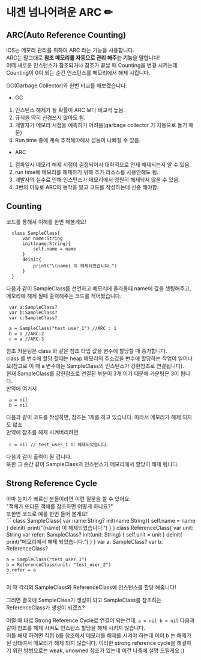 # 내겐 넘나어려운 ARC ✏

## ARC(Auto Reference Counting)
iOS는 메모리 관리를 위하여 ARC 라는 기능을 사용합니다.   
ARC는 말그대로 **참조 메모리를 자동으로 관리 해주는 기능**을 말합니다!   
이떼 새로운 인스턴스가 참조되거나 참조가 끝날 때 Counting을 변경 시키는데 Counting이 0이 되는 순간 인스턴스를 메모리에서 해제 시킵니다.   

GC(Garbage Collector)와 한번 비교를 해보겠습니다.   

* GC
 1. 인스턴스 해제가 될 확률이 ARC 보다 비교적 높음.
 2. 규칙을 딱히 신경쓰지 않아도 됨.
 3. 개발자가 메모리 시점을 예측하기 어려움(garbage collector 가 자동으로 돌기 때문)
 4. Run time 중에 계속 추적해야해서 성능이 나빠질 수 있음.
 
* ARC
 1. 컴파일시 메모리 해제 시점이 결정되어서 대략적으로 언제 해제되는지 알 수 있음.
 2. run time에 메모리를 해제하기 위해 추가 리소스를 사용안해도 됨.
 3. 개발자의 실수로 인해 인스턴스가 메모리에서 영원히 해제되지 않을 수 있음.
 4. 3번의 이유로 ARC의 동작을 알고 코드를 작성하는데 신중 해야함.
 

## Counting

코드를 통해서 이해를 한번 해볼게요!   
  ```
 	class SampleClass{
		var name:String
		init(name:String){
			self.name = name
		}
		deinit{
			print("\(name) 이 헤제되었습니다.")
		}
	}
  ```
 
 다음과 같이 SampleClass를 선언하고 메모리에 올라올때 name에 값을 셋팅해주고, 메모리에 해제 될때 출력해주는 코드를 적어봤습니다.   
   ```
	var a:SampleClass?
	var b:SampleClass?
	var c:SampleClass?
	
	a = SampleClass("test_user_1") //ARC : 1
	b = a //ARC:2
	c = a //ARC:3
  ```
  
 참조 카운팅은 class 와 같은 참조 타입 값을 변수에 할당할 때 증가합니다.   
 class 를 변수에 할당 할때는 heap 메모리의 주소값을 변수에 할당하는 작업이 일어나요(참고로 이 때 a 변수에는 SampleClass의 인스턴스가 강한참조로 연결됩니다).   
 현재 SampleClass를 강한참조로 연결된 부분이 3개 이기 때문에 카운팅은 3이 됩니다.   
 만약에 여기서   
 
   ```
    a = nil
	b = nil
   ```
 
 다음과 같이 코드를 작성하면, 참조는 1개를 하고 있습니다. 따라서 메모리가 해제 되지도 않죠  
 만약에 참조를 해제 시켜버리려면
   ```
	c = nil // test_user_1 이 헤제되었습니다.
   ```
  다음과 같이 출력이 될 겁니다.   
  또한 그 순간 같이 SampleClass의 인스턴스가 메모리에서 할당이 해제 됩니다.   
  
## Strong Reference Cycle
  아마 눈치가 빠르신 분들이라면 이런 질문을 할 수 있어요.   
  "객체가 또다른 객체를 참조하면 어떻게 하나요?"   
  또한번 코드로 예를 한번 들어 볼게요!   
    ```
 	class SampleClass{
		var name:String?
		init(name:String){
			self.name = name
		}
		deinit{
			print("\(name) 이 헤제되었습니다.")
		}
	}
	class ReferenceClass{
		var unit: String
		var refer: SampleClass?
		init(unit: String) { self.unit = unit }
		deinit{
			print("메모리에서 해제 되었습니다.")
		}
	}
	var a: SampleClass?
	var b: ReferenceClass?
	
	a = SampleClass("test_user_1")
	b = ReferenceClass(unit: "test_user_2")
	b.refer = a
    ```
이 때 각각의 SampleClass와 ReferenceClass에 인스턴스를 할당 해줍니다!   

그러면 결국에 SampleClass가 생성이 되고 SampleClass를 참조하는 ReferenceClass가 생성이 되겠죠?   

이럴 때 바로 Strong Reference Cycle로 연결이 되는건데, 
    ```
	a = nil
	b = nil
    ```
 다음과 같이 참조를 해제 시켜도 인스턴스 할당을 해제 시키지 않습니다.   
 이를 해제 하려면 직접 b를 참조헤서 메모리를 해제를 시켜야 하는데 이미 b 는 해제가 된 상태여서 메모리가 해제 되지 않습니다.
 이러한 strong reference cycle을 해결하기 위한 방법으로는 weak, unowned 참조가 있는데 이건 나중에 설명 드릴게요 :)
 